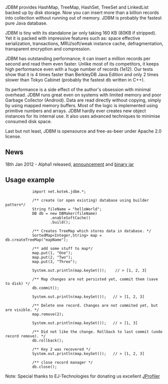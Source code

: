 JDBM provides HashMap, TreeMap, HashSet, TreeSet and LinkedList backed up by disk storage.
Now you can insert more than a billion records into collection without running out of memory.
JDBM is probably the fastest pure Java database.

JDBM is tiny with its standalone jar only taking 160 KB (80KB if stripped). Yet it is packed with
impressive features such as: space effective serialization, transactions, MRU/soft/weak instance cache,
defragmentation, transparent encryption and compression.

JDBM has outstanding performance; it can insert a million records per second and read them even faster.
Unlike most of its competitors, it keeps high performance even with a huge number of records (1e12).
Our tests show that it is 4 times faster than BerkleyDB Java Edition and only 2 times slower than
Tokyo Cabinet (probably the fastest db written in C++).

Its performance is a side effect of the author's obsession with minimal overhead.
JDBM runs great even on systems with limited memory and poor Garbage Collector (Android).
Data are read directly without copying, simply by using mapped memory buffers.
Most of the logic is implemented using primitive numbers and arrays. JDBM hardly ever creates new object
instances for its internal use. It also uses advanced techniques to minimise consumed disk space.

Last but not least, JDBM is opensource and free-as-beer under Apache 2.0 license.

News
----
18th Jan 2012 - Alpha1 released, [announcement](http://kotek.net/blog/jdbm_3.0_alpha_1_released) and 
[binary jar](https://github.com/downloads/jankotek/JDBM3/JDBM-3.0-alpha-1.jar)


Usage example
-------------
                import net.kotek.jdbm.*;

                /** create (or open existing) database using builder pattern*/
                String fileName = "helloWorld";
                DB db = new DBMaker(fileName)
                        .enableSoftCache()
                        .build();

                /** Creates TreeMap which stores data in database. */
                SortedMap<Integer,String> map = db.createTreeMap("mapName");

                /** add some stuff to map*/
                map.put(1, "One");
                map.put(2, "Two");
                map.put(3, "Three");

                System.out.println(map.keySet());    // > [1, 2, 3]

                /** Map changes are not persisted yet, commit them (save to disk) */
                db.commit();

                System.out.println(map.keySet());   // > [1, 2, 3]

                /** Delete one record. Changes are not commited yet, but are visible. */
                map.remove(2);

                System.out.println(map.keySet());   // > [1, 3]

                /** Did not like the change. Rollback to last commit (undo record remove). */
                db.rollback();

                /** Key 2 was recovered */
                System.out.println(map.keySet());   // > [1, 2, 3]

                /** close record manager */
                db.close();


Note: Special thanks to EJ-Technologies for donating us excellent
[JProfiler](http://www.ej-technologies.com/products/overview.html)




